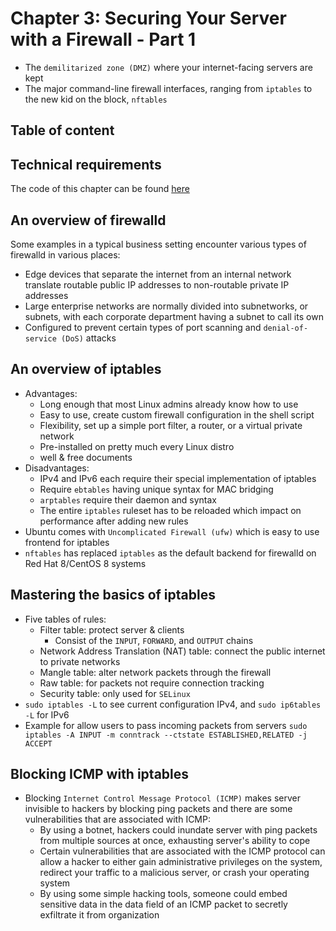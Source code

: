 # Chapter 3: Securing Your Server with a Firewall - Part 1

 - The `demilitarized zone (DMZ)` where your internet-facing servers are kept
 - The major command-line firewall interfaces, ranging from `iptables` to the new kid on the block, `nftables`

## Table of content

## Technical requirements

The code of this chapter can be found [here](https://github.com/PacktPublishing/Mastering-Linux-Security-and-Hardening-Second-Edition)

## An overview of firewalld

Some examples in a typical business setting encounter various types of firewalld in various places:
 - Edge devices that separate the internet from an internal network translate routable public IP addresses to non-routable private IP addresses
 - Large enterprise networks are normally divided into subnetworks, or subnets, with each corporate department having a subnet to call its own
 - Configured to prevent certain types of port scanning and `denial-of-service (DoS)` attacks

## An overview of iptables

 - Advantages:
     - Long enough that most Linux admins already know how to use
     - Easy to use, create custom firewall configuration in the shell script
     - Flexibility, set up a simple port filter, a router, or a virtual private network
     - Pre-installed on pretty much every Linux distro
     - well & free documents
 - Disadvantages:
     - IPv4 and IPv6 each require their special implementation of iptables
     - Require `ebtables` having unique syntax for MAC bridging
     - `arptables` require their daemon and syntax
     - The entire `iptables` ruleset has to be reloaded which impact on performance after adding new rules
 - Ubuntu comes with `Uncomplicated Firewall (ufw)` which is easy to use frontend for iptables
 - `nftables` has replaced `iptables` as the default backend for firewalld on Red Hat 8/CentOS 8 systems

## Mastering the basics of iptables

 - Five tables of rules:
     - Filter table: protect server & clients
         - Consist of the `INPUT`, `FORWARD`, and `OUTPUT` chains 
     - Network Address Translation (NAT) table: connect the public internet to private networks
     - Mangle table: alter network packets through the firewall
     - Raw table: for packets not require connection tracking
     - Security table: only used for `SELinux`
 - `sudo iptables -L` to see current configuration IPv4, and `sudo ip6tables -L` for IPv6
 - Example for allow users to pass incoming packets from servers `sudo iptables -A INPUT -m conntrack --ctstate ESTABLISHED,RELATED -j ACCEPT`

## Blocking ICMP with iptables

 - Blocking `Internet Control Message Protocol (ICMP)` makes server invisible to hackers by blocking ping packets and there are some vulnerabilities that are associated with ICMP:
     - By using a botnet, hackers could inundate server with ping packets from multiple sources at once, exhausting server's ability to cope
     - Certain vulnerabilities that are associated with the ICMP protocol can allow a hacker to either gain administrative privileges on the system, redirect your traffic to a malicious server, or crash your operating system 
     - By using some simple hacking tools, someone could embed sensitive data in the data field of an ICMP packet to secretly exfiltrate it from organization